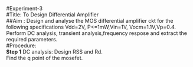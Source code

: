 #Experiment-3  
#Title: To Design Differential Amplifier  
##Aim : Design and analyse the MOS differential amplifier ckt for the following specifications Vdd=2V, P<=1mW,Vin=1V, Vocm=1.1V,Vp=0.4.  
Perform DC analysis, transient analysis,frequency respose and extract the required parameters.  
#Procedure:   
**Step 1**
DC analysis: Design RSS and Rd.  
Find the q point of the mosefet.  


